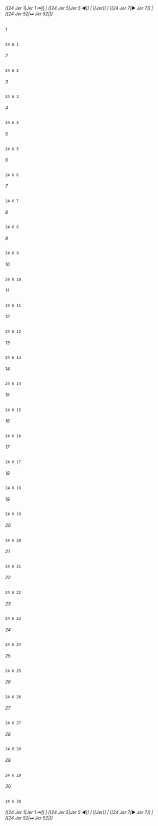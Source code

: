 
###### [[24 Jer 1|Jer 1 ⏮]] | [[24 Jer 5|Jer 5 ◀]] | [[Jer]] | [[24 Jer 7|▶ Jer 7]] | [[24 Jer 52|⏭ Jer 52|]]

###### 1
``` verse
24 6 1 
```
###### 2
``` verse
24 6 2 
```
###### 3
``` verse
24 6 3 
```
###### 4
``` verse
24 6 4 
```
###### 5
``` verse
24 6 5 
```
###### 6
``` verse
24 6 6 
```
###### 7
``` verse
24 6 7 
```
###### 8
``` verse
24 6 8 
```
###### 9
``` verse
24 6 9 
```
###### 10
``` verse
24 6 10 
```
###### 11
``` verse
24 6 11 
```
###### 12
``` verse
24 6 12 
```
###### 13
``` verse
24 6 13 
```
###### 14
``` verse
24 6 14 
```
###### 15
``` verse
24 6 15 
```
###### 16
``` verse
24 6 16 
```
###### 17
``` verse
24 6 17 
```
###### 18
``` verse
24 6 18 
```
###### 19
``` verse
24 6 19 
```
###### 20
``` verse
24 6 20 
```
###### 21
``` verse
24 6 21 
```
###### 22
``` verse
24 6 22 
```
###### 23
``` verse
24 6 23 
```
###### 24
``` verse
24 6 24 
```
###### 25
``` verse
24 6 25 
```
###### 26
``` verse
24 6 26 
```
###### 27
``` verse
24 6 27 
```
###### 28
``` verse
24 6 28 
```
###### 29
``` verse
24 6 29 
```
###### 30
``` verse
24 6 30 
```

###### [[24 Jer 1|Jer 1 ⏮]] | [[24 Jer 5|Jer 5 ◀]] | [[Jer]] | [[24 Jer 7|▶ Jer 7]] | [[24 Jer 52|⏭ Jer 52|]]

